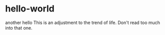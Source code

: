 # hello-world
another hello 
This is an adjustment to the trend of life. Don't read too much into that one. 
